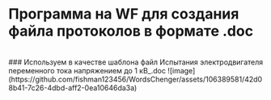 # Программа на WF для создания файла протоколов в формате .doc
<br>
### Используем в качестве шаблона файл  Испытания электродвигателя переменного тока напряжением до 1 кВ_.doc
![image](https://github.com/fishman123456/WordsChenger/assets/106389581/42d08b41-7c26-4dbd-aff2-0ea10646da3a)
